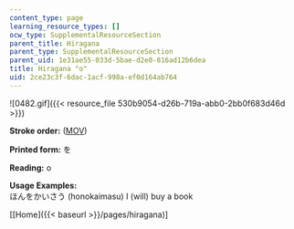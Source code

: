 ```yaml
---
content_type: page
learning_resource_types: []
ocw_type: SupplementalResourceSection
parent_title: Hiragana
parent_type: SupplementalResourceSection
parent_uid: 1e31ae55-033d-5bae-d2e0-816ad12b6dea
title: Hiragana "o"
uid: 2ce23c3f-6dac-1acf-998a-ef0d164ab764
---
```


![0482.gif]({{< resource_file 530b9054-d26b-719a-abb0-2bb0f683d46d >}})

**Stroke order:** ([MOV](http://www.archive.org/download/MITRES21F.01S10_HIRAGANA_CHARACTERS/0482.mov))

**Printed form:** を

**Reading:** o

**Usage Examples:**  
ほんをかいさう (honokaimasu) I (will) buy a book

  
\[[Home]({{< baseurl >}}/pages/hiragana)\]